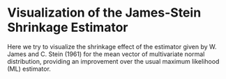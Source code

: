 # Visualization of the James-Stein Shrinkage Estimator

Here we try to visualize the shrinkage effect of the estimator given by W. James and C. Stein (1961) for the mean vector of multivariate normal distribution, providing an improvement over the usual maximum likelihood (ML) estimator.
